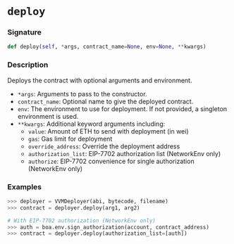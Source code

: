 # `deploy`

### Signature

```python
def deploy(self, *args, contract_name=None, env=None, **kwargs)
```

### Description

Deploys the contract with optional arguments and environment.

- `*args`: Arguments to pass to the constructor.
- `contract_name`: Optional name to give the deployed contract.
- `env`: The environment to use for deployment. If not provided, a singleton environment is used.
- `**kwargs`: Additional keyword arguments including:
  - `value`: Amount of ETH to send with deployment (in wei)
  - `gas`: Gas limit for deployment
  - `override_address`: Override the deployment address
  - `authorization_list`: EIP-7702 authorization list (NetworkEnv only)
  - `authorize`: EIP-7702 convenience for single authorization (NetworkEnv only)

### Examples

```python
>>> deployer = VVMDeployer(abi, bytecode, filename)
>>> contract = deployer.deploy(arg1, arg2)

# With EIP-7702 authorization (NetworkEnv only)
>>> auth = boa.env.sign_authorization(account, contract_address)
>>> contract = deployer.deploy(authorization_list=[auth])
```

